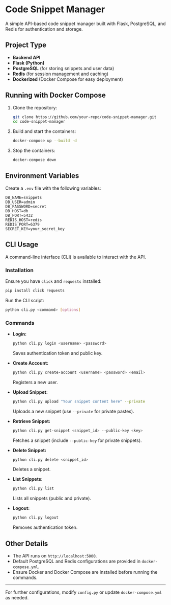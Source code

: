 # Code Snippet Manager

A simple API-based code snippet manager built with Flask, PostgreSQL, and Redis for authentication and storage.

## Project Type

- **Backend API**
- **Flask (Python)**
- **PostgreSQL** (for storing snippets and user data)
- **Redis** (for session management and caching)
- **Dockerized** (Docker Compose for easy deployment)

## Running with Docker Compose

1. Clone the repository:
   ```sh
   git clone https://github.com/your-repo/code-snippet-manager.git
   cd code-snippet-manager
   ```

2. Build and start the containers:
   ```sh
   docker-compose up --build -d
   ```

3. Stop the containers:
   ```sh
   docker-compose down
   ```

## Environment Variables

Create a `.env` file with the following variables:
```env
DB_NAME=snippets
DB_USER=admin
DB_PASSWORD=secret
DB_HOST=db
DB_PORT=5432
REDIS_HOST=redis
REDIS_PORT=6379
SECRET_KEY=your_secret_key
```

## CLI Usage

A command-line interface (CLI) is available to interact with the API.

### Installation
Ensure you have `click` and `requests` installed:
```sh
pip install click requests
```

Run the CLI script:
```sh
python cli.py <command> [options]
```

### Commands

- **Login:**
  ```sh
  python cli.py login <username> <password>
  ```
  Saves authentication token and public key.

- **Create Account:**
  ```sh
  python cli.py create-account <username> <password> <email>
  ```
  Registers a new user.

- **Upload Snippet:**
  ```sh
  python cli.py upload "Your snippet content here" --private
  ```
  Uploads a new snippet (use `--private` for private pastes).

- **Retrieve Snippet:**
  ```sh
  python cli.py get-snippet <snippet_id> --public-key <key>
  ```
  Fetches a snippet (include `--public-key` for private snippets).

- **Delete Snippet:**
  ```sh
  python cli.py delete <snippet_id>
  ```
  Deletes a snippet.

- **List Snippets:**
  ```sh
  python cli.py list
  ```
  Lists all snippets (public and private).

- **Logout:**
  ```sh
  python cli.py logout
  ```
  Removes authentication token.

## Other Details

- The API runs on `http://localhost:5000`.
- Default PostgreSQL and Redis configurations are provided in `docker-compose.yml`.
- Ensure Docker and Docker Compose are installed before running the commands.

---

For further configurations, modify `config.py` or update `docker-compose.yml` as needed.


